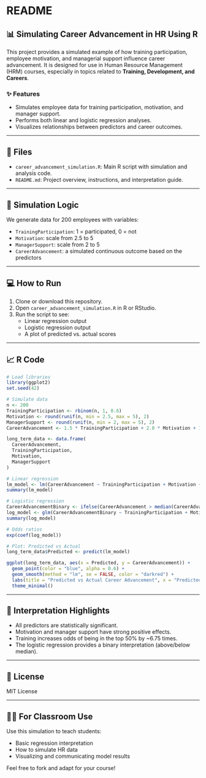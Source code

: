 # README

## 📊 Simulating Career Advancement in HR Using R

This project provides a simulated example of how training participation, employee motivation, and managerial support influence career advancement. It is designed for use in Human Resource Management (HRM) courses, especially in topics related to **Training, Development, and Careers**.

### ✨ Features
- Simulates employee data for training participation, motivation, and manager support.
- Performs both linear and logistic regression analyses.
- Visualizes relationships between predictors and career outcomes.

---

## 📁 Files
- `career_advancement_simulation.R`: Main R script with simulation and analysis code.
- `README.md`: Project overview, instructions, and interpretation guide.

---

## 🧪 Simulation Logic
We generate data for 200 employees with variables:
- `TrainingParticipation`: 1 = participated, 0 = not
- `Motivation`: scale from 2.5 to 5
- `ManagerSupport`: scale from 2 to 5
- `CareerAdvancement`: a simulated continuous outcome based on the predictors

---

## 💻 How to Run
1. Clone or download this repository.
2. Open `career_advancement_simulation.R` in R or RStudio.
3. Run the script to see:
   - Linear regression output
   - Logistic regression output
   - A plot of predicted vs. actual scores

---

## 📈 R Code

```r
# Load libraries
library(ggplot2)
set.seed(42)

# Simulate data
n <- 200
TrainingParticipation <- rbinom(n, 1, 0.6)
Motivation <- round(runif(n, min = 2.5, max = 5), 2)
ManagerSupport <- round(runif(n, min = 2, max = 5), 2)
CareerAdvancement <- 1.5 * TrainingParticipation + 2.0 * Motivation + 1.2 * ManagerSupport + rnorm(n, 0, 2)

long_term_data <- data.frame(
  CareerAdvancement,
  TrainingParticipation,
  Motivation,
  ManagerSupport
)

# Linear regression
lm_model <- lm(CareerAdvancement ~ TrainingParticipation + Motivation + ManagerSupport, data = long_term_data)
summary(lm_model)

# Logistic regression
CareerAdvancementBinary <- ifelse(CareerAdvancement > median(CareerAdvancement), 1, 0)
log_model <- glm(CareerAdvancementBinary ~ TrainingParticipation + Motivation + ManagerSupport, data = long_term_data, family = "binomial")
summary(log_model)

# Odds ratios
exp(coef(log_model))

# Plot: Predicted vs Actual
long_term_data$Predicted <- predict(lm_model)

ggplot(long_term_data, aes(x = Predicted, y = CareerAdvancement)) +
  geom_point(color = "blue", alpha = 0.6) +
  geom_smooth(method = "lm", se = FALSE, color = "darkred") +
  labs(title = "Predicted vs Actual Career Advancement", x = "Predicted", y = "Actual") +
  theme_minimal()
```

---

## 🧠 Interpretation Highlights
- All predictors are statistically significant.
- Motivation and manager support have strong positive effects.
- Training increases odds of being in the top 50% by ~6.75 times.
- The logistic regression provides a binary interpretation (above/below median).

---

## 📘 License
MIT License

---

## 👨‍🏫 For Classroom Use
Use this simulation to teach students:
- Basic regression interpretation
- How to simulate HR data
- Visualizing and communicating model results

Feel free to fork and adapt for your course!
